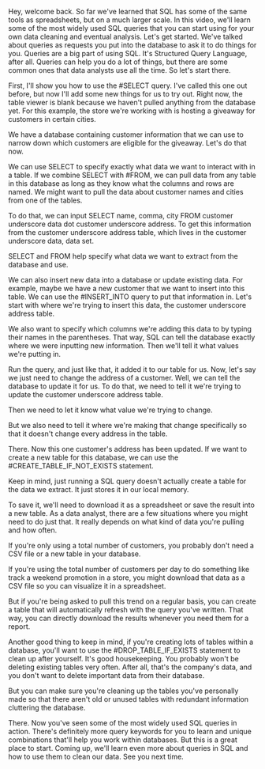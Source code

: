 
Hey, welcome back. So far we've learned that SQL has some of the same tools as spreadsheets, but on a much larger scale. In this video, we'll learn some of the most widely used SQL queries that you can start using for your own data cleaning and eventual analysis. Let's get started. We've talked about queries as requests you put into the database to ask it to do things for you. Queries are a big part of using SQL. It's Structured Query Language, after all. Queries can help you do a lot of things, but there are some common ones that data analysts use all the time. So let's start there. 

First, I'll show you how to use the #SELECT query. I've called this one out before, but now I'll add some new things for us to try out. Right now, the table viewer is blank because we haven't pulled anything from the database yet. For this example, the store we're working with is hosting a giveaway for customers in certain cities. 

We have a database containing customer information that we can use to narrow down which customers are eligible for the giveaway. Let's do that now. 

We can use SELECT to specify exactly what data we want to interact with in a table. If we combine SELECT with #FROM, we can pull data from any table in this database as long as they know what the columns and rows are named. We might want to pull the data about customer names and cities from one of the tables. 

To do that, we can input SELECT name, comma, city FROM customer underscore data dot customer underscore address. To get this information from the customer underscore address table, which lives in the customer underscore data, data set. 

SELECT and FROM help specify what data we want to extract from the database and use. 

We can also insert new data into a database or update existing data. For example, maybe we have a new customer that we want to insert into this table. We can use the #INSERT_INTO query to put that information in. Let's start with where we're trying to insert this data, the customer underscore address table.

We also want to specify which columns we're adding this data to by typing their names in the parentheses. That way, SQL can tell the database exactly where we were inputting new information. Then we'll tell it what values we're putting in.

Run the query, and just like that, it added it to our table for us. Now, let's say we just need to change the address of a customer. Well, we can tell the database to update it for us. To do that, we need to tell it we're trying to update the customer underscore address table.

Then we need to let it know what value we're trying to change.

But we also need to tell it where we're making that change specifically so that it doesn't change every address in the table.

There. Now this one customer's address has been updated. If we want to create a new table for this database, we can use the #CREATE_TABLE_IF_NOT_EXISTS statement. 

Keep in mind, just running a SQL query doesn't actually create a table for the data we extract. It just stores it in our local memory. 

To save it, we'll need to download it as a spreadsheet or save the result into a new table. As a data analyst, there are a few situations where you might need to do just that. It really depends on what kind of data you're pulling and how often. 

If you're only using a total number of customers, you probably don't need a CSV file or a new table in your database. 

If you're using the total number of customers per day to do something like track a weekend promotion in a store, you might download that data as a CSV file so you can visualize it in a spreadsheet. 

But if you're being asked to pull this trend on a regular basis, you can create a table that will automatically refresh with the query you've written. That way, you can directly download the results whenever you need them for a report. 

Another good thing to keep in mind, if you're creating lots of tables within a database, you'll want to use the #DROP_TABLE_IF_EXISTS statement to clean up after yourself. It's good housekeeping. You probably won't be deleting existing tables very often. After all, that's the company's data, and you don't want to delete important data from their database. 

But you can make sure you're cleaning up the tables you've personally made so that there aren't old or unused tables with redundant information cluttering the database. 

There. Now you've seen some of the most widely used SQL queries in action. There's definitely more query keywords for you to learn and unique combinations that'll help you work within databases. But this is a great place to start. Coming up, we'll learn even more about queries in SQL and how to use them to clean our data. See you next time.